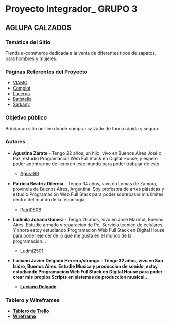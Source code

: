 <h1>Proyecto Integrador_ GRUPO 3</h1>
<h2>AGLUPA CALZADOS</h2>
<h3>Temática del Sitio</h3>
<p>Tienda e-commerce dedicada a la venta de diferentes tipos de zapatos, para hombres y mujeres.</p>
<h3>Páginas Referentes del Proyecto</h3>
<ul>
    <li><a href="https://www.viamo.com/">VIAMO</a></li>
    <li><a href="https://www.complot.com.ar/?gclid=CjwKCAjwjZmTBhB4EiwAynRmD-2sGe_lKk6Hcg7BlAXu3pFMLt2xwDXK9DTQQU-PJbzMeRSaLH5QoRoCDj4QAvD_BwE">Complot</a></li>
    <li><a href="https://calzadoslucerna.com.ar/?gclid=CjwKCAjwjZmTBhB4EiwAynRmD6mHWuzcD2_GSRDXLN35n8egz0_GNqt81IRvGrRZzJZ9hmWzdP8sZxoCQeIQAvD_BwE">Lucerna</a></li>
    <li><a href="https://calzadosbatistella.com.ar/shop/?gclid=CjwKCAjwjZmTBhB4EiwAynRmD0Y9NRf7Xrrq_h6r-1PsLUxqAJGkWa4kRgzXLu2f0uEm0xYnR_qcQxoCkLgQAvD_BwE">Batistella</a></li>
    <li><a href="https://www.rickysarkany.com/coleccion?gclid=CjwKCAjwjZmTBhB4EiwAynRmD0JGHnWevoQeu1A_uVu5I8WPbeFG4hXT1eImmhm24aPwkS-WLezbPRoCmBwQAvD_BwE#">Sarkany<a/></li>
  </ul>
<h3>Objetivo público</h3>
Brindar un sitio on-line donde comprar calzado de forma rápida y segura.
<h3>Autores</h3>
<ul>
  <li>
    <p><strong>Agustina Zárate</strong> - Tengo 22 años, un hijo, vivo en Buenos Aires José c Paz, estudio Programación Web Full Stack en Digital House, y espero poder 
      adentrarme de lleno en este mundo para poder trabajar de esto.<ul><li><a href="https://github.com/agus-99">Agus-99</a></li></ul>
    </p>
  </li>
</ul>
<ul>
  <li>
    <p>
      <strong>Patricia Beatriz Dilernia</strong> - Tengo 34 años, vivo en Lomas de Zamora, provincia de Buenos Aires, Argentina. Soy profesora de artes plásticas y estudio Programación Web Full Stack para poder sobrepasar mis limites dentro del mundo de la tecnología.<ul><li><a href="https://github.com/Patri0506">Patri0506</a></li></ul>
    </p>
  </li>
</ul>
<ul>
  <li>
    <p>
      <strong>Ludmila Johana Gomez</strong> - Tengo 26 años, vivo en Jose Marmol, Buenos Aires. Estudie armado y reparacion de Pc, Servicio tecnico de celulares. Y ahora estoy estudiando Programacion Web Full Stack en Digital House para poder ejercer de lo que me gusta en el mundo de la programacion...<ul><li><a href="https://github.com/ludmi2501">Ludmi2501</a></li></ul>
    </p>
  </li>
    <li>
    <p>
      <strong>Luciano Javier Delgado Herrera/strong> -  Tengo 32 años, vivo en San Isidro, Buenos Aires. Estudie Musica y produccion de sonido, estoy estudiando Programacion Web Full Stack en Digital House para poder crear mis propios Scripts en sistemas de produccion musical...<ul><li><a href="https://github.com/lucianodelgado">Luciano Delgado</a></li></ul>
    </p>
  </li>
</ul>
<h3> Tablero y Wireframes </h3>
<ul>
    <li><a href = "https://trello.com/b/LRoXGj6U/aglupa">Tablero de Trello</a></li>
    <li><a href = "https://marvelapp.com/project/6204305">Wireframe</a></li>
</ul>

    
